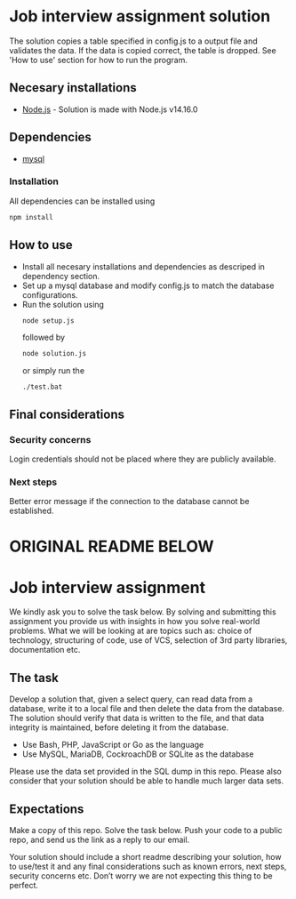 # Job interview assignment solution
 The solution copies a table specified in config.js to a output file and validates the data. 
 If the data is copied correct, the table is dropped. 
 See 'How to use' section for how to run the program.
 ## Necesary installations
 - [Node.js](https://nodejs.org/) - Solution is made with Node.js v14.16.0

 ## Dependencies
 - [mysql](https://www.npmjs.com/package/mysql)
 ### Installation
 All dependencies can be installed using
 ```bash
 npm install
 ``` 

 ## How to use
 - Install all necesary installations and dependencies as descriped in dependency section.
 - Set up a mysql database and modify config.js to match the database configurations.
 - Run the solution using 
   ```bash
   node setup.js
   ```
   followed by 
   ```bash
   node solution.js
   ```
   or simply run the 
   ```
   ./test.bat
   ```

 ## Final considerations
 ### Security concerns
 Login credentials should not be placed where they are publicly available.
 ### Next steps
 Better error message if the connection to the database cannot be established.

# ORIGINAL README BELOW

# Job interview assignment
We kindly ask you to solve the task below. By solving and submitting this assignment you provide us with insights in how you solve real-world problems. What we will be looking at are topics such as: choice of technology, structuring of code, use of VCS, selection of 3rd party libraries, documentation etc.

## The task
Develop a solution that, given a select query, can read data from a database, write it to a local file and then delete the data from the database. The solution should verify that data is written to the file, and that data integrity is maintained, before deleting it from the database.

- Use Bash, PHP, JavaScript or Go as the language
- Use MySQL, MariaDB, CockroachDB or SQLite as the database

Please use the data set provided in the SQL dump in this repo. Please also consider that your solution should be able to handle much larger data sets.

## Expectations
Make a copy of this repo. Solve the task below. Push your code to a public repo, and send us the link as a reply to our email.

Your solution should include a short readme describing your solution, how to use/test it and any final considerations such as known errors, next steps, security concerns etc. Don’t worry we are not expecting this thing to be perfect.
